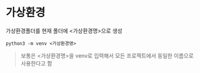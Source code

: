 # 가상환경

가상환경폴더를 현재 폴더에 <가상환경명>으로 생성

``` python3 -m venv <가상환경명> ```

> 보통은 <가상환경명>을 venv로 입력해서 모든 프로젝트에서 동일한 이름으로 사용한다고 함
